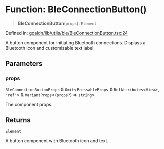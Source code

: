 # Function: BleConnectionButton()

> **BleConnectionButton**(`props`): `Element`

Defined in: [goaldn/lib/utils/ble/BleConnectionButton.tsx:24](https://github.com/aldesgroup/goaldn/blob/6a7943d02984b1a6b41d76a3a483a1484b644076/lib/utils/ble/BleConnectionButton.tsx#L24)

A button component for initiating Bluetooth connections.
Displays a Bluetooth icon and customizable text label.

## Parameters

### props

`BleConnectionButtonProps` & `Omit`\<`PressableProps` & `RefAttributes`\<`View`\>, `"ref"`\> & `VariantProps`\<(`props?`) => `string`\>

The component props.

## Returns

`Element`

A button component with Bluetooth icon and text.
